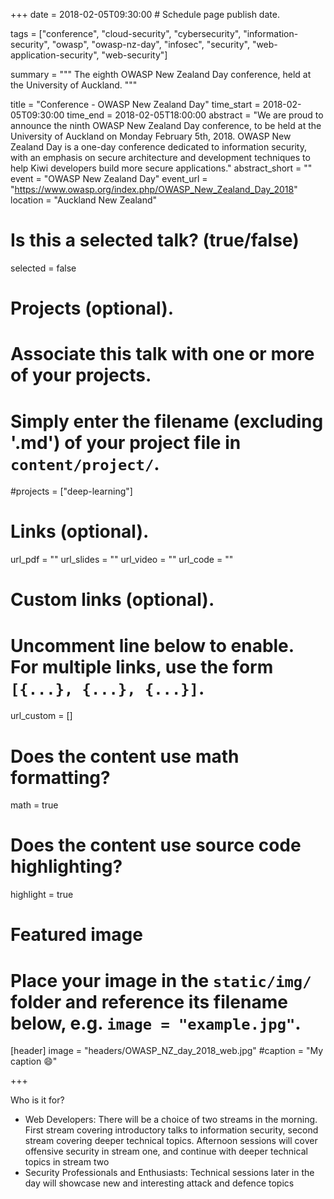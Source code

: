 +++
date = 2018-02-05T09:30:00  # Schedule page publish date.

tags = ["conference", "cloud-security", "cybersecurity", "information-security", "owasp", "owasp-nz-day", "infosec", "security", "web-application-security", "web-security"]

summary = """
The eighth OWASP New Zealand Day conference, held at the University of Auckland.
"""

title = "Conference - OWASP New Zealand Day"
time_start = 2018-02-05T09:30:00
time_end = 2018-02-05T18:00:00
abstract = "We are proud to announce the ninth OWASP New Zealand Day conference, to be held at the University of Auckland on Monday February 5th, 2018. OWASP New Zealand Day is a one-day conference dedicated to information security, with an emphasis on secure architecture and development techniques to help Kiwi developers build more secure applications."
abstract_short = ""
event = "OWASP New Zealand Day"
event_url = "https://www.owasp.org/index.php/OWASP_New_Zealand_Day_2018"
location = "Auckland New Zealand"

# Is this a selected talk? (true/false)
selected = false

# Projects (optional).
#   Associate this talk with one or more of your projects.
#   Simply enter the filename (excluding '.md') of your project file in `content/project/`.
#projects = ["deep-learning"]

# Links (optional).
url_pdf = ""
url_slides = ""
url_video = ""
url_code = ""

# Custom links (optional).
#   Uncomment line below to enable. For multiple links, use the form `[{...}, {...}, {...}]`.
url_custom = []


# Does the content use math formatting?
math = true

# Does the content use source code highlighting?
highlight = true

# Featured image
# Place your image in the `static/img/` folder and reference its filename below, e.g. `image = "example.jpg"`.
[header]
image = "headers/OWASP_NZ_day_2018_web.jpg"
#caption = "My caption :smile:"

+++

Who is it for?

* Web Developers: There will be a choice of two streams in the morning. First stream covering introductory talks to information security, second stream covering deeper technical topics. Afternoon sessions will cover offensive security in stream one, and continue with deeper technical topics in stream two
* Security Professionals and Enthusiasts: Technical sessions later in the day will showcase new and interesting attack and defence topics
